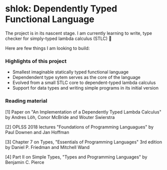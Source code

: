 # shlok: Dependently Typed Functional Language

The project is in its nascent stage. I am currently learning to write, type checker for simply-typed lambda calculus (STLC) 🚧

Here are few things I am looking to build:

### Highlights of this project

- Smallest imaginable statically typed functional language
- Dependendent type sytem serves as the core of the language
- Evolved from a small STLC core to dependent-typed lambda calculus
- Support for data types and writing simple programs in its initial version

### Reading material

[1] Paper on "An Implementation of a Dependently Typed Lambda Calculus" by Andres Löh, Conor McBride and Wouter Swierstra

[2] OPLSS 2018 lectures "Foundations of Programming Languagues" by Paul Downen and Jan Hoffman

[3] Chapter 7 on Types, "Essentials of Programming Languages" 3rd edition by Daniel P. Friedman and Mitchell Wand

[4] Part II on Simple Types, "Types and Programming Languages" by Benjamin C. Pierce
